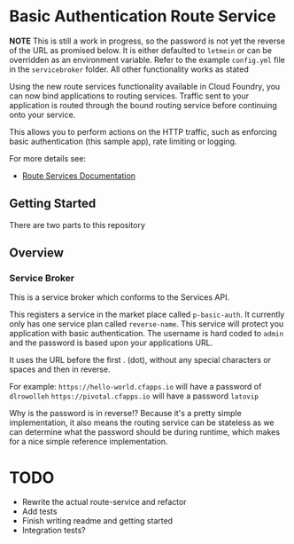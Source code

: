 # Basic Authentication Route Service

**NOTE** This is still a work in progress, so the password is not yet the reverse of the URL as promised below. It is either defaulted to `letmein` or can be overridden as an environment variable.
Refer to the example `config.yml` file in the `servicebroker` folder. All other functionality works as stated

Using the new route services functionality available in Cloud Foundry, you can now bind applications to routing services.
Traffic sent to your application is routed through the bound routing service before continuing onto your service.

This allows you to perform actions on the HTTP traffic, such as enforcing basic authentication (this sample app), rate limiting or logging.

For more details see:
* [Route Services Documentation](http://docs.cloudfoundry.org/services/route-services.html)

## Getting Started

There are two parts to this repository


## Overview

### Service Broker

This is a service broker which conforms to the Services API. 

This registers a service in the market place called `p-basic-auth`. It currently only has one service plan called `reverse-name`. This service will protect you application with basic authentication.
The username is hard coded to `admin` and the password is based upon your applications URL.

It uses the URL before the first . (dot), without any special characters or spaces and then in reverse. 

For example:
`https://hello-world.cfapps.io` will have a password of `dlrowolleh`
`https://pivotal.cfapps.io` will have a password `latovip`

Why is the password is in reverse!? Because it's a pretty simple implementation, it also means the routing service can be stateless as we can determine what the password should be during runtime, which makes for a nice simple reference implementation.

# TODO

* Rewrite the actual route-service and refactor
* Add tests
* Finish writing readme and getting started
* Integration tests?

